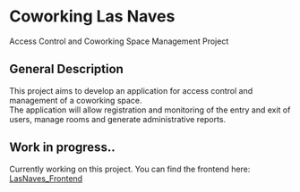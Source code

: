 # Coworking Las Naves

Access Control and Coworking Space Management Project

## General Description

This project aims to develop an application for access control and management of a coworking space. </br>
The application will allow registration and monitoring of the entry and exit of users, manage rooms and generate administrative reports.

## Work in progress..

Currently working on this project. You can find the frontend here: [LasNaves_Frontend](https://github.com/MandySpaan/LasNaves_Frontend)
